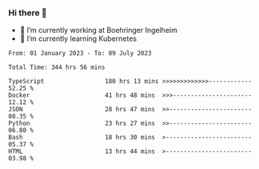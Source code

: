 ### Hi there 👋
- 🔭 I’m currently working at Boehringer Ingelheim
- 🌱 I’m currently learning Kubernetes

 
<!--START_SECTION:waka-->

```text
From: 01 January 2023 - To: 09 July 2023

Total Time: 344 hrs 56 mins

TypeScript                 180 hrs 13 mins >>>>>>>>>>>>>------------   52.25 %
Docker                     41 hrs 48 mins  >>>----------------------   12.12 %
JSON                       28 hrs 47 mins  >>-----------------------   08.35 %
Python                     23 hrs 27 mins  >>-----------------------   06.80 %
Bash                       18 hrs 30 mins  >------------------------   05.37 %
HTML                       13 hrs 44 mins  >------------------------   03.98 %
```

<!--END_SECTION:waka-->

 
